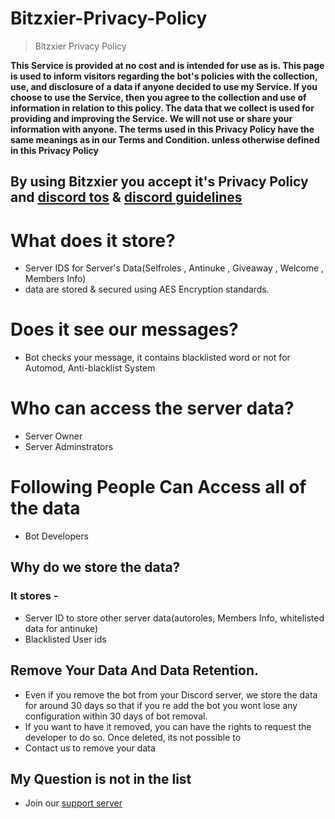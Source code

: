 # Bitzxier-Privacy-Policy

> Bitzxier Privacy Policy

**This Service is provided at no cost and is intended for use as is. This page is used to inform visitors regarding the bot's policies with the collection, use, and disclosure of a data if anyone decided to use my Service. If you choose to use the Service, then you agree to the collection and use of information in relation to this policy. The data that we collect is used for providing and improving the Service. We will not use or share your information with anyone. The terms used in this Privacy Policy have the same meanings as in our Terms and Condition. unless otherwise defined in this Privacy Policy**

## By using Bitzxier you accept it's Privacy Policy and [discord tos](https://discord.com/terms) & [discord guidelines](https://discord.com/guidelines)

# What does it store?

- Server IDS for Server's Data(Selfroles , Antinuke , Giveaway , Welcome , Members Info)
- data are stored & secured using AES Encryption standards.

# Does it see our messages?

- Bot checks your message, it contains blacklisted word or not for Automod, Anti-blacklist System

# Who can access the server data?

- Server Owner
- Server Adminstrators

# Following People Can Access all of the data

- Bot Developers

## Why do we store the data?

### It stores -

- Server ID to store other server data(autoroles, Members Info, whitelisted data for antinuke)
- Blacklisted User ids

## Remove Your Data And Data Retention.

- Even if you remove the bot from your Discord server, we store the data for around 30 days so that if you re add the bot you wont lose any configuration within 30 days of bot removal.
- If you want to have it removed, you can have the rights to request the developer to do so. Once deleted, its not possible to
- Contact us to remove your data

## My Question is not in the list

- Join our [support server](https://discord.gg/bitzxier)
